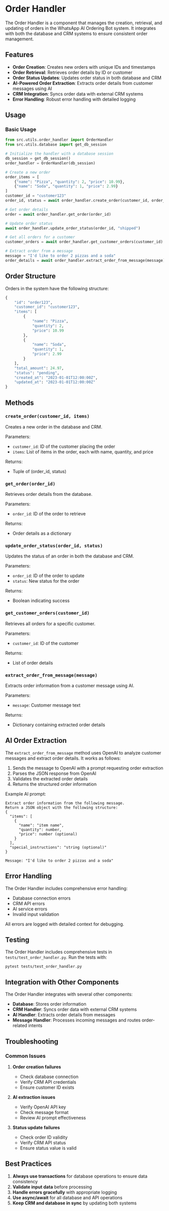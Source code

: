 # Order Handler

The Order Handler is a component that manages the creation, retrieval, and updating of orders in the WhatsApp AI Ordering Bot system. It integrates with both the database and CRM systems to ensure consistent order management.

## Features

- **Order Creation**: Creates new orders with unique IDs and timestamps
- **Order Retrieval**: Retrieves order details by ID or customer
- **Order Status Updates**: Updates order status in both database and CRM
- **AI-Powered Order Extraction**: Extracts order details from customer messages using AI
- **CRM Integration**: Syncs order data with external CRM systems
- **Error Handling**: Robust error handling with detailed logging

## Usage

### Basic Usage

```python
from src.utils.order_handler import OrderHandler
from src.utils.database import get_db_session

# Initialize the handler with a database session
db_session = get_db_session()
order_handler = OrderHandler(db_session)

# Create a new order
order_items = [
    {"name": "Pizza", "quantity": 2, "price": 10.99},
    {"name": "Soda", "quantity": 1, "price": 2.99}
]
customer_id = "customer123"
order_id, status = await order_handler.create_order(customer_id, order_items)

# Get order details
order = await order_handler.get_order(order_id)

# Update order status
await order_handler.update_order_status(order_id, "shipped")

# Get all orders for a customer
customer_orders = await order_handler.get_customer_orders(customer_id)

# Extract order from a message
message = "I'd like to order 2 pizzas and a soda"
order_details = await order_handler.extract_order_from_message(message)
```

## Order Structure

Orders in the system have the following structure:

```python
{
    "id": "order123",
    "customer_id": "customer123",
    "items": [
        {
            "name": "Pizza",
            "quantity": 2,
            "price": 10.99
        },
        {
            "name": "Soda",
            "quantity": 1,
            "price": 2.99
        }
    ],
    "total_amount": 24.97,
    "status": "pending",
    "created_at": "2023-01-01T12:00:00Z",
    "updated_at": "2023-01-01T12:00:00Z"
}
```

## Methods

### `create_order(customer_id, items)`

Creates a new order in the database and CRM.

Parameters:
- `customer_id`: ID of the customer placing the order
- `items`: List of items in the order, each with name, quantity, and price

Returns:
- Tuple of (order_id, status)

### `get_order(order_id)`

Retrieves order details from the database.

Parameters:
- `order_id`: ID of the order to retrieve

Returns:
- Order details as a dictionary

### `update_order_status(order_id, status)`

Updates the status of an order in both the database and CRM.

Parameters:
- `order_id`: ID of the order to update
- `status`: New status for the order

Returns:
- Boolean indicating success

### `get_customer_orders(customer_id)`

Retrieves all orders for a specific customer.

Parameters:
- `customer_id`: ID of the customer

Returns:
- List of order details

### `extract_order_from_message(message)`

Extracts order information from a customer message using AI.

Parameters:
- `message`: Customer message text

Returns:
- Dictionary containing extracted order details

## AI Order Extraction

The `extract_order_from_message` method uses OpenAI to analyze customer messages and extract order details. It works as follows:

1. Sends the message to OpenAI with a prompt requesting order extraction
2. Parses the JSON response from OpenAI
3. Validates the extracted order details
4. Returns the structured order information

Example AI prompt:
```
Extract order information from the following message. 
Return a JSON object with the following structure:
{
  "items": [
    {
      "name": "item name",
      "quantity": number,
      "price": number (optional)
    }
  ],
  "special_instructions": "string (optional)"
}

Message: "I'd like to order 2 pizzas and a soda"
```

## Error Handling

The Order Handler includes comprehensive error handling:

- Database connection errors
- CRM API errors
- AI service errors
- Invalid input validation

All errors are logged with detailed context for debugging.

## Testing

The Order Handler includes comprehensive tests in `tests/test_order_handler.py`. Run the tests with:

```
pytest tests/test_order_handler.py
```

## Integration with Other Components

The Order Handler integrates with several other components:

- **Database**: Stores order information
- **CRM Handler**: Syncs order data with external CRM systems
- **AI Handler**: Extracts order details from messages
- **Message Handler**: Processes incoming messages and routes order-related intents

## Troubleshooting

### Common Issues

1. **Order creation failures**
   - Check database connection
   - Verify CRM API credentials
   - Ensure customer ID exists

2. **AI extraction issues**
   - Verify OpenAI API key
   - Check message format
   - Review AI prompt effectiveness

3. **Status update failures**
   - Check order ID validity
   - Verify CRM API status
   - Ensure status value is valid

## Best Practices

1. **Always use transactions** for database operations to ensure data consistency
2. **Validate input data** before processing
3. **Handle errors gracefully** with appropriate logging
4. **Use async/await** for all database and API operations
5. **Keep CRM and database in sync** by updating both systems 